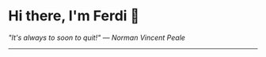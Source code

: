 <h1>Hi there, I'm Ferdi 👋</h1>

<p><em>
  "It's always to soon to quit!" — Norman Vincent Peale
</em></p>

---
